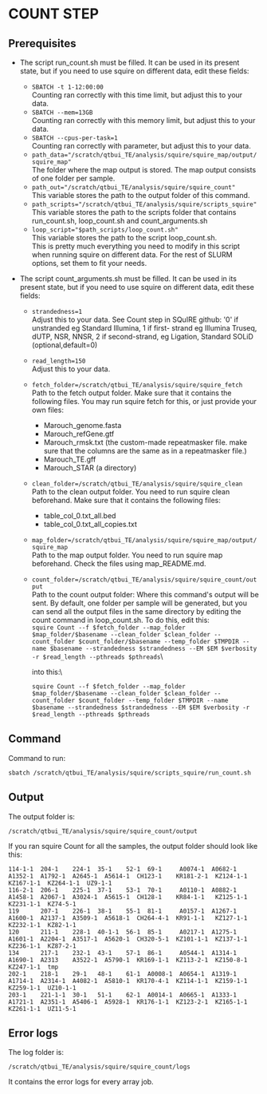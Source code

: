 # COUNT STEP

## Prerequisites


- The script run_count.sh must be filled. It can be used in its present state, but if you need to use squire on different data, edit these fields:
	- ```SBATCH -t 1-12:00:00``` \
		Counting ran correctly with this time limit, but adjust this to your data.
	- ```SBATCH --mem=13GB```\
		Counting ran correctly with this memory limit, but adjust this to your data.
	- ```SBATCH --cpus-per-task=1```\
		Counting ran correctly with parameter, but adjust this to your data.
	- ```path_data="/scratch/qtbui_TE/analysis/squire/squire_map/output/squire_map"```\
		The folder where the map output is stored. The map output consists of one folder per sample.
	- ```path_out="/scratch/qtbui_TE/analysis/squire/squire_count"```\
		This variable stores the path to the output folder of this command.
	- ```path_scripts="/scratch/qtbui_TE/analysis/squire/scripts_squire"```\
		This variable stores the path to the scripts folder that contains run_count.sh, loop_count.sh and count_arguments.sh
	- ```loop_script="$path_scripts/loop_count.sh"```\
		This variable stores the path to the script loop_count.sh.\
	This is pretty much everything you need to modify in this script when running squire on different data. For the rest of SLURM options, set them to fit your needs.

- The script count_arguments.sh must be filled. It can be used in its present state, but if you need to use squire on different data, edit these fields:
	- ```strandedness=1```\
		Adjust this to your data. See Count step in SQuIRE github: '0' if unstranded eg Standard Illumina, 1 if first- strand eg Illumina Truseq, dUTP, NSR, NNSR, 2 if second-strand, eg Ligation, Standard SOLiD (optional,default=0)
	- ```read_length=150```\
		Adjust this to your data.
	- ```fetch_folder=/scratch/qtbui_TE/analysis/squire/squire_fetch```\
		Path to the fetch output folder. Make sure that it contains the following files. You may run squire fetch for this, or just provide your own files:
	    - Marouch_genome.fasta
	    - Marouch_refGene.gtf
	    - Marouch_rmsk.txt (the custom-made repeatmasker file. make sure that the columns are the same as in a repeatmasker file.)
	    - Marouch_TE.gff
	    - Marouch_STAR (a directory)
	- ```clean_folder=/scratch/qtbui_TE/analysis/squire/squire_clean```\
		Path to the clean output folder. You need to run squire clean beforehand. Make sure that it contains the following files:
		- table_col_0.txt_all.bed
		- table_col_0.txt_all_copies.txt
	- ```map_folder=/scratch/qtbui_TE/analysis/squire/squire_map/output/squire_map```\
		Path to the map output folder. You need to run squire map beforehand. Check the files using map_README.md.
	- ```count_folder=/scratch/qtbui_TE/analysis/squire/squire_count/output```\
		Path to the count output folder: Where this command's output will be sent. By default, one folder per sample will be generated, but you can send all the output files in the same directory by editing the count command in loop_count.sh. To do this, edit this:\
		```squire Count --f $fetch_folder --map_folder $map_folder/$basename --clean_folder $clean_folder --count_folder $count_folder/$basename --temp_folder $TMPDIR --name $basename --strandedness $strandedness --EM $EM $verbosity -r $read_length --pthreads $pthreads```\

		into this:\


		```squire Count --f $fetch_folder --map_folder $map_folder/$basename --clean_folder $clean_folder --count_folder $count_folder --temp_folder $TMPDIR --name $basename --strandedness $strandedness --EM $EM $verbosity -r $read_length --pthreads $pthreads```


##  Command


Command to run:
```
sbatch /scratch/qtbui_TE/analysis/squire/scripts_squire/run_count.sh
```



## Output


The output folder is:
```
/scratch/qtbui_TE/analysis/squire/squire_count/output
```

If you ran squire Count for all the samples, the output folder should look like this:

```
114-1-1  204-1    224-1  35-1    52-1  69-1     A0074-1  A0682-1  A1352-1  A1792-1  A2645-1  A5614-1  CH123-1    KR181-2-1  KZ124-1-1  KZ167-1-1  KZ264-1-1  UZ9-1-1
116-2-1  206-1    225-1  37-1    53-1  70-1     A0110-1  A0882-1  A1458-1  A2067-1  A3024-1  A5615-1  CH128-1    KR84-1-1   KZ125-1-1  KZ231-1-1  KZ74-5-1
119      207-1    226-1  38-1    55-1  81-1     A0157-1  A1267-1  A1600-1  A2137-1  A3509-1  A5618-1  CH264-4-1  KR91-1-1   KZ127-1-1  KZ232-1-1  KZ82-1-1
120      211-1    228-1  40-1-1  56-1  85-1     A0217-1  A1275-1  A1601-1  A2204-1  A3517-1  A5620-1  CH320-5-1  KZ101-1-1  KZ137-1-1  KZ236-1-1  KZ87-2-1
134      217-1    232-1  43-1    57-1  86-1     A0544-1  A1314-1  A1690-1  A2313    A3522-1  A5790-1  KR169-1-1  KZ113-2-1  KZ150-8-1  KZ247-1-1  tmp
202-1    218-1    29-1   48-1    61-1  A0008-1  A0654-1  A1319-1  A1714-1  A2314-1  A4082-1  A5810-1  KR170-4-1  KZ114-1-1  KZ159-1-1  KZ259-1-1  UZ10-1-1
203-1    221-1-1  30-1   51-1    62-1  A0014-1  A0665-1  A1333-1  A1721-1  A2351-1  A5406-1  A5928-1  KR176-1-1  KZ123-2-1  KZ165-1-1  KZ261-1-1  UZ11-5-1
```

## Error logs

The log folder is:
```
/scratch/qtbui_TE/analysis/squire/squire_count/logs
```
It contains the error logs for every array job.
